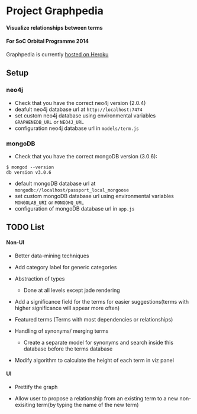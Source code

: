 # Project Graphpedia

#### Visualize relationships between terms
#### For SoC Orbital Programme 2014

Graphpedia is currently <a href="http://visualize-terms.herokuapp.com" target="_blank">hosted on Heroku</a>

## Setup

### neo4j
+ Check that you have the correct neo4j version (2.0.4)
+ deafult neo4j database url at `http://localhost:7474`
+ set custom neo4j database using environmental variables `GRAPHENEDB_URL` or `NEO4J_URL`
+ configuration neo4j database url in `models/term.js`

### mongoDB
+ Check that you have the correct mongoDB version (3.0.6):
```
$ mongod --version
db version v3.0.6
```
+ default mongoDB database url at `mongodb://localhost/passport_local_mongoose`
+ set custom mongoDB database url using environmental variables `MONGOLAB_URI` or `MONGOHQ_URL`
+ configuration of mongoDB database url in `app.js`


TODO List
---
#### Non-UI
+ Better data-mining techniques

+ Add category label for generic categories

+ Abstraction of types
	- Done at all levels except jade rendering

+ Add a significance field for the terms for easier suggestions(terms with higher significance will appear more often)

+ Featured terms (Terms with most dependencies or relationships)

+ Handling of synonyms/ merging terms
	- Create a separate model for synonyms and search inside this database before the terms database

+ Modify algorithm to calculate the height of each term in viz panel

#### UI

+ Prettify the graph

+ Allow user to propose a relationship from an existing term to a new non-exisiting term(by typing the name of the new term)

[Node.js]: http://nodejs.org/
[Neo4j]: http://www.neo4j.org/
[node-neo4j]: https://github.com/thingdom/node-neo4j

[coffeescript]: http://www.coffeescript.org/
[streamline]: https://github.com/Sage/streamlinejs
